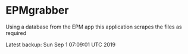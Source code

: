 # EPMgrabber
Using a database from the EPM app this application scrapes the files as required


Latest backup: Sun Sep 1 07:09:01 UTC 2019
